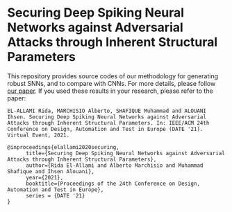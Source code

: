# Securing Deep Spiking Neural Networks against Adversarial Attacks through Inherent Structural Parameters
This repository provides source codes of our methodology for generating robust SNNs, and to compare with CNNs.
For more details, please follow [our paper](https://arxiv.org/abs/2012.05321). If you used these results in your research, please refer to the paper:
```
EL-ALLAMI Rida, MARCHISIO Alberto, SHAFIQUE Muhammad and ALOUANI Ihsen. Securing Deep Spiking Neural Networks against Adversarial Attacks through Inherent Structural Parameters. In: IEEE/ACM 24th Conference on Design, Automation and Test in Europe (DATE '21). Virtual Event, 2021.
```
```
@inproceedings{elallami2020securing,
      title={Securing Deep Spiking Neural Networks against Adversarial Attacks through Inherent Structural Parameters}, 
      author={Rida El-Allami and Alberto Marchisio and Muhammad Shafique and Ihsen Alouani},
      year={2021},
      booktitle={Proceedings of the 24th Conference on Design, Automation and Test in Europe},
      series = {DATE '21}
}
```
